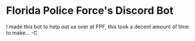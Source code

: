 # Florida Police Force's Discord Bot

I made this bot to help out us over at FPF, this took a decent amount of time to make... -C
